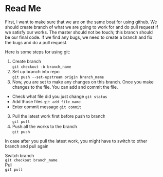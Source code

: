 # Read Me
First, I want to make sure that we are on the same boat for using github. We should create branch of what we are going 
to work for and do pull request if we satisfy our works. The master should not be touch; this branch should be our final code. 
If we find any bugs, we need to create a branch and fix the bugs and do a pull request.

Here is some steps for using git:

1. Create branch <br />
`git checkout -b branch_name`
2. Set up branch into repo <br />
`git push --set-upstream origin branch_name`
3. Now, you are set to make any changes on this branch. Once you make changes to the file. You can add and commit the file. <br />
  * Check what file did you just change `git status`
  * Add those files `git add file_name`
  * Enter commit message `git commit ` 
3. Pull the latest work first before push to branch <br />
`git pull`
4. Push all the works to the branch <br />
`git push`

In case after you pull the latest work, you might have to switch to other branch and pull again

Switch branch <br />
`git checkout branch_name` <br />
Pull <br />
`git pull`



